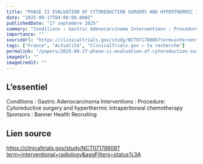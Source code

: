 ```yaml
---
title: "PHASE II EVALUATION OF CYTOREDUCTION SURGERY AND HYPERTHERMIC INTRAPERITONEAL CHEMOTHERAPY (CRS/HIPEC) IN GASTRIC CANCER"
date: "2025-09-17T04:00:00.000Z"
publishedDate: "17 septembre 2025"
summary: "Conditions : Gastric Adenocarcinoma Interventions : Procedure: Cytoreductive surgery and hyperthermic intraperitoneal chemotherapy Sponsors : Banner Health Recruiting"
importance: ""
sourceUrl: "https://clinicaltrials.gov/study/NCT07178808?term=interventional+radiology&aggFilters=status%3A"
tags: ["France", "Actualité", "ClinicalTrials.gov — ta recherche"]
permalink: "/papers/2025-09-17-phase-ii-evaluation-of-cytoreduction-surgery-and-hyperthermic-intraperitoneal-chemotherapy-crshipec-in-gastric-cancer"
imageUrl: ""
imageCredit: ""
---
```


## L’essentiel

Conditions : Gastric Adenocarcinoma Interventions : Procedure: Cytoreductive surgery and hyperthermic intraperitoneal chemotherapy Sponsors : Banner Health Recruiting

## Lien source

https://clinicaltrials.gov/study/NCT07178808?term=interventional+radiology&aggFilters=status%3A
